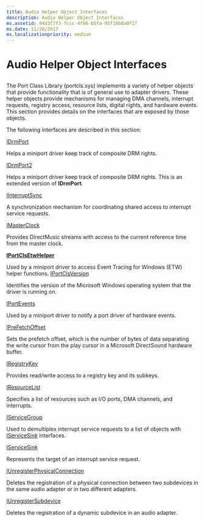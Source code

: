 ```yaml
---
title: Audio Helper Object Interfaces
description: Audio Helper Object Interfaces
ms.assetid: 94d3f7f3-7ccc-4f66-b5fa-95f18b8a0f17
ms.date: 11/28/2017
ms.localizationpriority: medium
---
```


# Audio Helper Object Interfaces


## <span id="ddk_audio_helper_object_interfaces_ks"></span><span id="DDK_AUDIO_HELPER_OBJECT_INTERFACES_KS"></span>


The Port Class Library (portcls.sys) implements a variety of helper objects that provide functionality that is of general use to adapter drivers. These helper objects provide mechanisms for managing DMA channels, interrupt requests, registry access, resource lists, digital rights, and hardware events. This section provides details on the interfaces that are exposed by those objects.

The following interfaces are described in this section:


[IDrmPort](https://msdn.microsoft.com/library/windows/hardware/ff536571)

Helps a miniport driver keep track of composite DRM rights.

[IDrmPort2](https://msdn.microsoft.com/library/windows/hardware/ff536573)

Helps a miniport driver keep track of composite DRM rights. This is an extended version of **IDrmPort**.

[IInterruptSync](https://msdn.microsoft.com/library/windows/hardware/ff536590)

A synchronization mechanism for coordinating shared access to interrupt service requests.

[IMasterClock](https://msdn.microsoft.com/library/windows/hardware/ff536696)

Provides DirectMusic streams with access to the current reference time from the master clock.

[**IPortClsEtwHelper**](https://msdn.microsoft.com/library/windows/hardware/dn265123)

Used by a miniport driver to access Event Tracing for Windows (ETW) helper functions.
[IPortClsVersion](https://msdn.microsoft.com/library/windows/hardware/ff536877)

Identifies the version of the Microsoft Windows operating system that the driver is running on.

[IPortEvents](https://msdn.microsoft.com/library/windows/hardware/ff536884)

Used by a miniport driver to notify a port driver of hardware events.

[IPreFetchOffset](https://msdn.microsoft.com/library/windows/hardware/ff536951)

Sets the prefetch offset, which is the number of bytes of data separating the write cursor from the play cursor in a Microsoft DirectSound hardware buffer.

[IRegistryKey](https://msdn.microsoft.com/library/windows/hardware/ff536965)

Provides read/write access to a registry key and its subkeys.

[IResourceList](https://msdn.microsoft.com/library/windows/hardware/ff536976)

Specifies a list of resources such as I/O ports, DMA channels, and interrupts.

[IServiceGroup](https://msdn.microsoft.com/library/windows/hardware/ff536994)

Used to demultiplex interrupt service requests to a list of objects with [IServiceSink](https://msdn.microsoft.com/library/windows/hardware/ff537006) interfaces.

[IServiceSink](https://msdn.microsoft.com/library/windows/hardware/ff537006)

Represents the target of an interrupt service request.

[IUnregisterPhysicalConnection](https://msdn.microsoft.com/library/windows/hardware/ff537022)

Deletes the registration of a physical connection between two subdevices in the same audio adapter or in two different adapters.

[IUnregisterSubdevice](https://msdn.microsoft.com/library/windows/hardware/ff537030)

Deletes the registration of a dynamic subdevice in an audio adapter.

 

 





